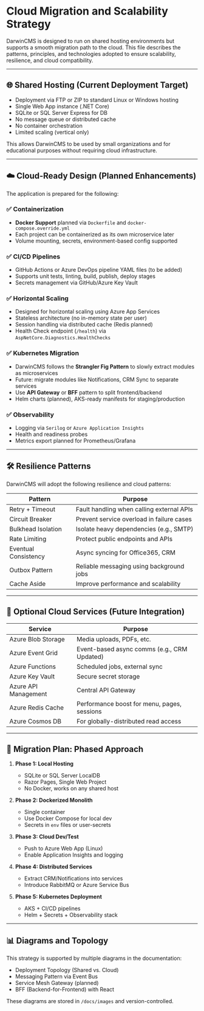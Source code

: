 # Cloud Migration and Scalability Strategy

DarwinCMS is designed to run on shared hosting environments but supports a smooth migration path to the cloud. This file describes the patterns, principles, and technologies adopted to ensure scalability, resilience, and cloud compatibility.

---

## 🌐 Shared Hosting (Current Deployment Target)

- Deployment via FTP or ZIP to standard Linux or Windows hosting
- Single Web App instance (.NET Core)
- SQLite or SQL Server Express for DB
- No message queue or distributed cache
- No container orchestration
- Limited scaling (vertical only)

This allows DarwinCMS to be used by small organizations and for educational purposes without requiring cloud infrastructure.

---

## ☁️ Cloud-Ready Design (Planned Enhancements)

The application is prepared for the following:

### ✅ Containerization

- **Docker Support** planned via `Dockerfile` and `docker-compose.override.yml`
- Each project can be containerized as its own microservice later
- Volume mounting, secrets, environment-based config supported

### ✅ CI/CD Pipelines

- GitHub Actions or Azure DevOps pipeline YAML files (to be added)
- Supports unit tests, linting, build, publish, deploy stages
- Secrets management via GitHub/Azure Key Vault

### ✅ Horizontal Scaling

- Designed for horizontal scaling using Azure App Services
- Stateless architecture (no in-memory state per user)
- Session handling via distributed cache (Redis planned)
- Health Check endpoint (`/health`) via `AspNetCore.Diagnostics.HealthChecks`

### ✅ Kubernetes Migration

- DarwinCMS follows the **Strangler Fig Pattern** to slowly extract modules as microservices
- Future: migrate modules like Notifications, CRM Sync to separate services
- Use **API Gateway** or **BFF** pattern to split frontend/backend
- Helm charts (planned), AKS-ready manifests for staging/production

### ✅ Observability

- Logging via `Serilog` or `Azure Application Insights`
- Health and readiness probes
- Metrics export planned for Prometheus/Grafana

---

## 🛠️ Resilience Patterns

DarwinCMS will adopt the following resilience and cloud patterns:

| Pattern            | Purpose                                       |
|--------------------|-----------------------------------------------|
| Retry + Timeout     | Fault handling when calling external APIs    |
| Circuit Breaker     | Prevent service overload in failure cases     |
| Bulkhead Isolation  | Isolate heavy dependencies (e.g., SMTP)       |
| Rate Limiting       | Protect public endpoints and APIs             |
| Eventual Consistency| Async syncing for Office365, CRM              |
| Outbox Pattern      | Reliable messaging using background jobs      |
| Cache Aside         | Improve performance and scalability           |

---

## 🧩 Optional Cloud Services (Future Integration)

| Service                | Purpose                                      |
|------------------------|----------------------------------------------|
| Azure Blob Storage     | Media uploads, PDFs, etc.                    |
| Azure Event Grid       | Event-based async comms (e.g., CRM Updated)  |
| Azure Functions        | Scheduled jobs, external sync                |
| Azure Key Vault        | Secure secret storage                        |
| Azure API Management   | Central API Gateway                          |
| Azure Redis Cache      | Performance boost for menu, pages, sessions  |
| Azure Cosmos DB        | For globally-distributed read access         |

---

## 🔄 Migration Plan: Phased Approach

1. **Phase 1: Local Hosting**
   - SQLite or SQL Server LocalDB
   - Razor Pages, Single Web Project
   - No Docker, works on any shared host

2. **Phase 2: Dockerized Monolith**
   - Single container
   - Use Docker Compose for local dev
   - Secrets in `env` files or user-secrets

3. **Phase 3: Cloud Dev/Test**
   - Push to Azure Web App (Linux)
   - Enable Application Insights and logging

4. **Phase 4: Distributed Services**
   - Extract CRM/Notifications into services
   - Introduce RabbitMQ or Azure Service Bus

5. **Phase 5: Kubernetes Deployment**
   - AKS + CI/CD pipelines
   - Helm + Secrets + Observability stack

---

## 📊 Diagrams and Topology

This strategy is supported by multiple diagrams in the documentation:

- Deployment Topology (Shared vs. Cloud)
- Messaging Pattern via Event Bus
- Service Mesh Gateway (planned)
- BFF (Backend-for-Frontend) with React

These diagrams are stored in `/docs/images` and version-controlled.

